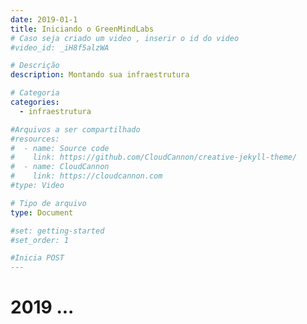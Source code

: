 ```yaml
---
date: 2019-01-1
title: Iniciando o GreenMindLabs
# Caso seja criado um video , inserir o id do video
#video_id: _iH8f5alzWA

# Descrição
description: Montando sua infraestrutura

# Categoria
categories:
  - infraestrutura

#Arquivos a ser compartilhado
#resources:
#  - name: Source code
#    link: https://github.com/CloudCannon/creative-jekyll-theme/
#  - name: CloudCannon
#    link: https://cloudcannon.com
#type: Video

# Tipo de arquivo
type: Document

#set: getting-started
#set_order: 1

#Inicia POST
---
```


# 2019 ...
